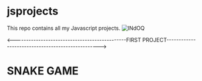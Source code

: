 # jsprojects
This repo contains all my Javascript projects.
![INdOQ](https://user-images.githubusercontent.com/62893559/133291808-58f8b310-ee8e-4e16-b132-9b32abe706bf.gif)

<----------------------------------------------FIRST PROJECT-------------------------------------------------->
<h1>SNAKE GAME</h1>
